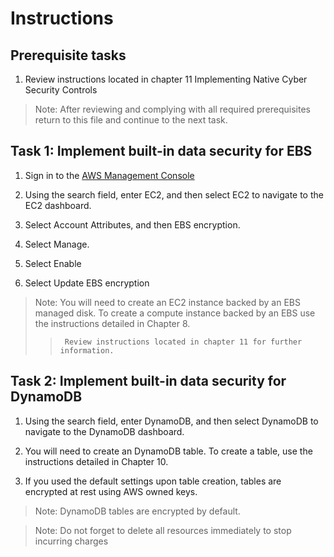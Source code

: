 # Instructions

## Prerequisite tasks

1. Review instructions located in chapter 11 Implementing Native Cyber Security Controls
> Note: After reviewing and complying with all required prerequisites return to this file and continue to the next task.

## Task 1: Implement built-in data security for EBS

1.	Sign in to the [AWS Management Console](https://console.aws.amazon.com/console/)

3.	Using the search field, enter EC2, and then select EC2 to navigate to the EC2 dashboard.

5.	Select Account Attributes, and then EBS encryption.

7.	Select Manage.

9.	Select Enable

11.	Select Update EBS encryption

> Note: You will need to create an EC2 instance backed by an EBS managed disk. To create a compute instance backed by an EBS use the instructions detailed in Chapter 8.
>>      Review instructions located in chapter 11 for further information.

## Task 2: Implement built-in data security for DynamoDB

1.	Using the search field, enter DynamoDB, and then select DynamoDB to navigate to the DynamoDB dashboard.

3.	You will need to create an DynamoDB table. To create a table, use the instructions detailed in Chapter 10.

5.	If you used the default settings upon table creation, tables are encrypted at rest using AWS owned keys.

> Note: DynamoDB tables are encrypted by default.

> Note: Do not forget to delete all resources immediately to stop incurring charges
